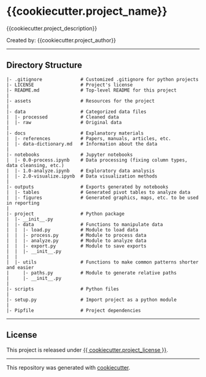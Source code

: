 # {{cookiecutter.project_name}}
{{cookiecutter.project_description}}

Created by: {{cookiecutter.project_author}}

---
## Directory Structure
```
|- .gitignore              # Customized .gitignore for python projects
|- LICENSE                 # Project's license
|- README.md               # Top-level README for this project
|
|- assets                  # Resources for the project
|
|- data                    # Categorized data files                      
|  |- processed            # Cleaned data
|  |- raw                  # Original data
|
|- docs                    # Explanatory materials
|  |- references           # Papers, manuals, articles, etc.
|  |- data-dictionary.md   # Information about the data
|
|- notebooks               # Jupyter notebooks
|  |- 0.0-process.ipynb    # Data processing (fixing column types, data cleansing, etc.)
|  |- 1.0-analyze.ipynb    # Exploratory data analysis
|  |- 2.0-visualize.ipynb  # Data visualization methods
|
|- outputs                 # Exports generated by notebooks
|  |- tables               # Generated pivot tables to analyze data
|  |- figures              # Generated graphics, maps, etc. to be used in reporting
| 
|- project                 # Python package
|  |- __init__.py
|  |- data                 # Functions to manipulate data
|  |  |- load.py           # Module to load data
|  |  |- process.py        # Module to process data
|  |  |- analyze.py        # Module to analyze data
|  |  |- export.py         # Module to save exports
|  |  |- __init__.py 
|  |  
|  |- utils                # Functions to make common patterns shorter and easier
|     |- paths.py          # Module to generate relative paths
|     |- __init__.py
|
|- scripts                 # Python files
|
|- setup.py                # Import project as a python module
|
|- Pipfile                 # Project dependencies
```
---

## License

This project is released under [{{ cookiecutter.project_license }}](/LICENSE).

---

This repository was generated with [cookiecutter](https://github.com/cookiecutter/cookiecutter).